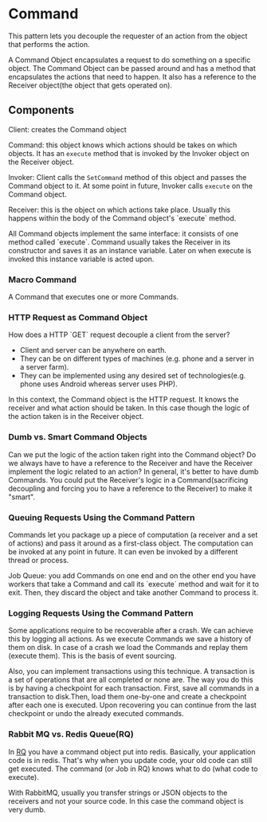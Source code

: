 # Command

This pattern lets you decouple the requester of an action from the object that performs the action.

A Command Object encapsulates a request to do something on a specific object. The Command Object can be passed around and has a method that encapsulates the actions that need to happen. It also has a reference to the Receiver object\(the object that gets operated on\).

## Components

Client: creates the Command object

Command: this object knows which actions should be takes on which objects. It has an `execute` method that is invoked by the Invoker object on the Receiver object.

Invoker: Client calls the `SetCommand` method of this object and passes the Command object to it. At some point in future, Invoker calls `execute` on the Command object.

Receiver: this is the object on which actions take place. Usually this happens within the body of the Command object's \`execute\` method.

All Command objects implement the same interface: it consists of one method called \`execute\`. Command usually takes the Receiver in its constructor and saves it as an instance variable. Later on when execute is invoked this instance variable is acted upon.

### Macro Command

A Command that executes one or more Commands.

### HTTP Request as Command Object

How does a HTTP \`GET\` request decouple a client from the server?

* Client and server can be anywhere on earth.
* They can be on different types of machines \(e.g. phone and a server in a server farm\).
* They can be implemented using any desired set of technologies\(e.g. phone uses Android whereas server uses PHP\).

In this context, the Command object is the HTTP request. It knows the receiver and what action should be taken. In this case though the logic of the action taken is in the Receiver object.

### Dumb vs. Smart Command Objects

Can we put the logic of the action taken right into the Command object? Do we always have to have a reference to the Receiver and have the Receiver implement the logic related to an action? In general, it's better to have dumb Commands. You could put the Receiver's logic in a Command\(sacrificing decoupling and forcing you to have a reference to the Receiver\) to make it "smart".

### Queuing Requests Using the Command Pattern

Commands let you package up a piece of computation \(a receiver and a set of actions\) and pass it around as a first-class object. The computation can be invoked at any point in future. It can even be invoked by a different thread or process.

Job Queue: you add Commands on one end and on the other end you have workers that take a Command and call its \`execute\` method and wait for it to exit. Then, they discard the object and take another Command to process it.

### Logging Requests Using the Command Pattern

Some applications require to be recoverable after a crash. We can achieve this by logging all actions. As we execute Commands we save a history of them on disk. In case of a crash we load the Commands and replay them \(execute them\). This is the basis of event sourcing.

Also, you can implement transactions using this technique. A transaction is a set of operations that are all completed or none are. The way you do this is by having a checkpoint for each transaction. First, save all commands in a transaction to disk.Then, load them one-by-one and create a checkpoint after each one is executed. Upon recovering you can continue from the last checkpoint or undo the already executed commands.

### Rabbit MQ vs. Redis Queue\(RQ\)

In [RQ](http://python-rq.org) you have a command object put into redis. Basically, your application code is in redis. That's why when you update code, your old code can still get executed. The command \(or Job in RQ\) knows what to do \(what code to execute\).

With RabbitMQ, usually you transfer strings or JSON objects to the receivers and not your source code. In this case the command object is very dumb.

